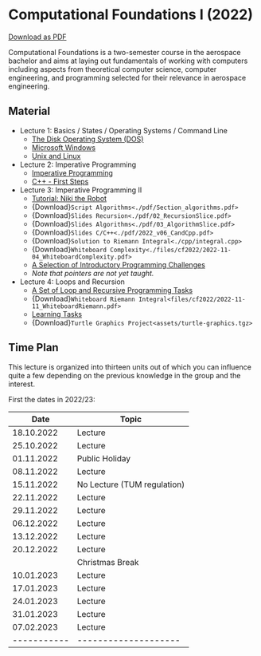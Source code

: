# Computational Foundations I (2022)

<a href="computational-foundations-1.pdf">Download as PDF</a>

Computational Foundations is a two-semester course in the aerospace bachelor and aims at laying out fundamentals of working with computers including aspects from theoretical computer science, computer engineering, and programming selected for their relevance in aerospace engineering.

## Material

- Lecture 1: Basics / States / Operating Systems / Command Line
  - [The Disk Operating System (DOS)](./files/dos)
  - [Microsoft Windows](./files/windows.md)
  - [Unix and Linux](./files/unix)
- Lecture 2: Imperative Programming
  - [Imperative Programming](./files/imperative_programming)
  - [C++ - First Steps](./files/cppintro)
- Lecture 3: Imperative Programming II
  - [Tutorial: Niki the Robot](./files/tasks_01_niki)
  - {Download}`Script Algorithms<./pdf/Section_algorithms.pdf>`
  - {Download}`Slides Recursion<./pdf/02_RecursionSlice.pdf>`
  - {Download}`Slides Algorithms<./pdf/03_AlgorithmSlice.pdf>`
  - {Download}`Slides C/C++<./pdf/2022_v06_CandCpp.pdf>`
  - {Download}`Solution to Riemann Integral<./cpp/integral.cpp>`
  - {Download}`Whiteboard Complexity<./files/cf2022/2022-11-04_WhiteboardComplexity.pdf>`
  - [A Selection of Introductory Programming Challenges](./files/tasks_02_cpp)
  - *Note that pointers are not yet taught.*
- Lecture 4: Loops and Recursion
  - [A Set of Loop and Recursive Programming Tasks](./files/tasks_03_loops)
  - {Download}`Whiteboard Riemann Integral<files/cf2022/2022-11-11_WhiteboardRiemann.pdf>`
  - [Learning Tasks](./files/cf2022/learning_tasks.md)
  - {Download}`Turtle Graphics Project<assets/turtle-graphics.tgz>`

## Time Plan

This lecture is organized into thirteen units out of which you can influence quite a few depending
on the previous knowledge in the group and the interest.

First the dates in 2022/23:

|Date       | Topic             |
|---------- | ------------------|
|18.10.2022 | Lecture  |
|25.10.2022 | Lecture  |
|01.11.2022 | Public Holiday    |
|08.11.2022 | Lecture  |
|15.11.2022 | No Lecture (TUM regulation) |
|22.11.2022 | Lecture  |
|29.11.2022 | Lecture  |
|06.12.2022 | Lecture  |
|13.12.2022 | Lecture  |
|20.12.2022 | Lecture  |
|           | Christmas Break   |
|10.01.2023 | Lecture  |
|17.01.2023 | Lecture  |
|24.01.2023 | Lecture  |
|31.01.2023 | Lecture  |
|07.02.2023 | Lecture  |
|-----------|--------------------|
